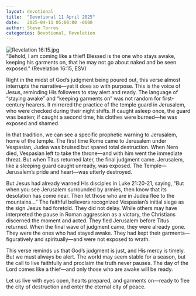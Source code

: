 ```yaml
---
layout: devotional
title:  "Devotional 11 April 2025"
date:   2025-04-11 05:00:00 -0600
author: Steve Torres
categories: Devotional, Revelation
---
```

<img src="https://sitemedia.esteeb.com/file/esteebcomsitemedia/devotional_images/Revelation/Rev-16_15.jpg?raw=true" alt="Revelation 16:15.jpg" style="max-width: 100%; height: auto;">

<div class="scripture">
  “Behold, I am coming like a thief! Blessed is the one who stays awake, keeping his garments on, that he may not go about naked and be seen exposed.” (Revelation 16:15, ESV)
</div>

Right in the midst of God’s judgment being poured out, this verse almost interrupts the narrative—yet it does so with purpose. This is the voice of Jesus, reminding His followers to stay alert and ready. The language of “staying awake” and “keeping garments on” was not random for first-century hearers. It mirrored the practice of the temple guard in Jerusalem, who were checked during their night shifts. If caught asleep once, the guard was beaten; if caught a second time, his clothes were burned—he was exposed and shamed.

In that tradition, we can see a specific prophetic warning to Jerusalem, home of the temple. The first time Rome came to Jerusalem under Vespasian, Judea was bruised but spared total destruction. When Nero died, Vespasian left to take the throne—and with him went the immediate threat. But when Titus returned later, the final judgment came. Jerusalem, like a sleeping guard caught unready, was exposed. The Temple—Jerusalem’s pride and heart—was utterly destroyed.

But Jesus had already warned His disciples in Luke 21:20-21, saying, “But when you see Jerusalem surrounded by armies, then know that its desolation has come near. Then let those who are in Judea flee to the mountains...” The faithful believers recognized Vespasian’s initial siege as the sign Jesus had foretold. They did not delay. While others may have interpreted the pause in Roman aggression as a victory, the Christians discerned the moment and acted. They fled Jerusalem before Titus returned. When the final wave of judgment came, they were already gone. They were the ones who had stayed awake. They had kept their garments—figuratively and spiritually—and were not exposed to wrath.

This verse reminds us that God’s judgment is just, and His mercy is timely. But we must always be alert. The world may seem stable for a season, but the call to live faithfully and proclaim the truth never pauses. The day of the Lord comes like a thief—and only those who are awake will be ready.

Let us live with eyes open, hearts prepared, and garments on—ready to flee the city of destruction and enter the eternal city of peace.
